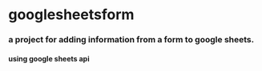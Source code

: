 # googlesheetsform

### a project for adding information from a form to google sheets.
#### using google sheets api
